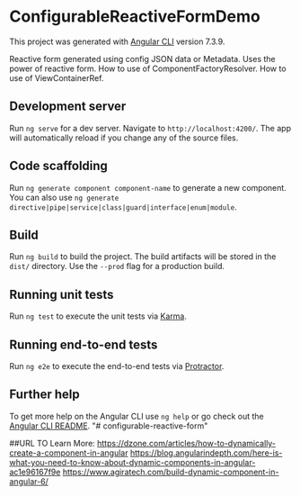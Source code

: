 # ConfigurableReactiveFormDemo

This project was generated with [Angular CLI](https://github.com/angular/angular-cli) version 7.3.9.

Reactive form generated using config JSON data or Metadata. 
Uses the power of reactive form.
How to use of ComponentFactoryResolver.
How to use of ViewContainerRef.


## Development server

Run `ng serve` for a dev server. Navigate to `http://localhost:4200/`. The app will automatically reload if you change any of the source files.

## Code scaffolding

Run `ng generate component component-name` to generate a new component. You can also use `ng generate directive|pipe|service|class|guard|interface|enum|module`.

## Build

Run `ng build` to build the project. The build artifacts will be stored in the `dist/` directory. Use the `--prod` flag for a production build.

## Running unit tests

Run `ng test` to execute the unit tests via [Karma](https://karma-runner.github.io).

## Running end-to-end tests

Run `ng e2e` to execute the end-to-end tests via [Protractor](http://www.protractortest.org/).

## Further help

To get more help on the Angular CLI use `ng help` or go check out the [Angular CLI README](https://github.com/angular/angular-cli/blob/master/README.md).
"# configurable-reactive-form" 

##URL TO Learn More:
https://dzone.com/articles/how-to-dynamically-create-a-component-in-angular
https://blog.angularindepth.com/here-is-what-you-need-to-know-about-dynamic-components-in-angular-ac1e96167f9e
https://www.agiratech.com/build-dynamic-component-in-angular-6/

